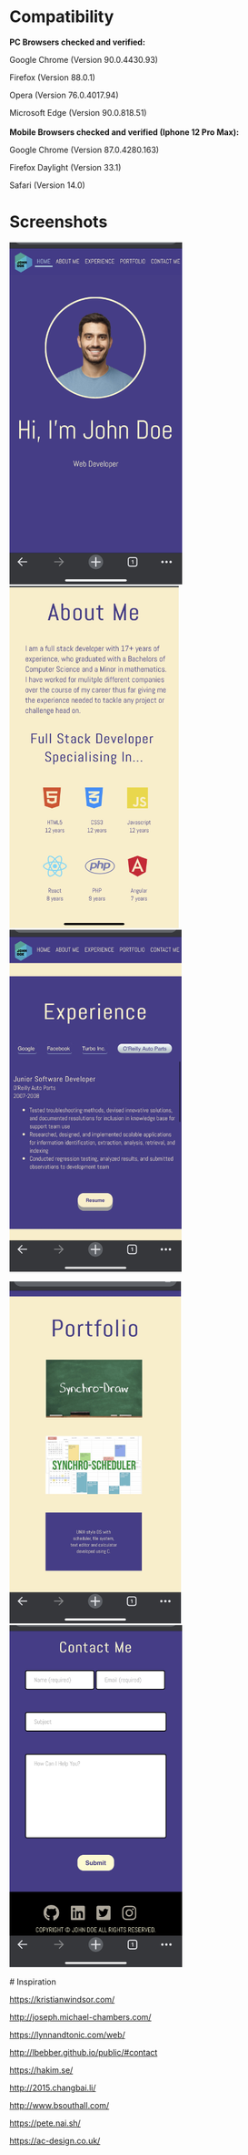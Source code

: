# Compatibility
**PC Browsers checked and verified:**

Google Chrome (Version 90.0.4430.93)

Firefox (Version 88.0.1)

Opera (Version 76.0.4017.94)

Microsoft Edge (Version 90.0.818.51)
<br />
<br />
**Mobile Browsers checked and verified (Iphone 12 Pro Max):**

Google Chrome (Version 87.0.4280.163)

Firefox Daylight (Version 33.1)

Safari (Version 14.0) 

# Screenshots
<p float="left">
  <img src="https://github.com/mgegg016/365Project/blob/main/Mobile%20Screenshots/Header.JPG" height="600">
  <img src="https://github.com/mgegg016/365Project/blob/main/Mobile%20Screenshots/About-Me.JPG" height="600">
  <img src="https://github.com/mgegg016/365Project/blob/main/Mobile%20Screenshots/Experience.JPG" height="600">
 </p>
 <p float="left">
  <img src="https://github.com/mgegg016/365Project/blob/main/Mobile%20Screenshots/Portfolio.JPG" height="600">
  <img src="https://github.com/mgegg016/365Project/blob/main/Mobile%20Screenshots/Contact-Me.JPG" height="600">
 </p>
# Inspiration

https://kristianwindsor.com/

http://joseph.michael-chambers.com/

https://lynnandtonic.com/web/

http://lbebber.github.io/public/#contact

https://hakim.se/

http://2015.changbai.li/

http://www.bsouthall.com/

https://pete.nai.sh/

https://ac-design.co.uk/
